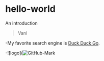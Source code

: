 # hello-world
An introduction 
> Vani


-My favorite search engine is [Duck Duck Go](https://duckduckgo.com).



-![logo](![GitHub-Mark](https://user-images.githubusercontent.com/108229479/208364619-885fe092-531b-42d5-9bc1-54c1fd149721.jpg)

